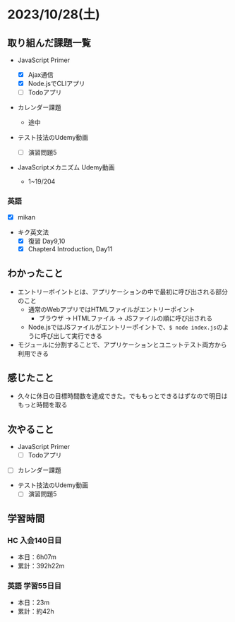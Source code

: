 # 2023/10/28(土)

## 取り組んだ課題一覧

- JavaScript Primer
  - [x] Ajax通信
  - [x] Node.jsでCLIアプリ
  - [ ] Todoアプリ

- カレンダー課題
  - 途中

- テスト技法のUdemy動画
  - [ ] 演習問題5

- JavaScriptメカニズム Udemy動画
  - 1~19/204

### 英語

- [x] mikan

- キク英文法
  - [x] 復習 Day9,10
  - [x] Chapter4 Introduction, Day11

## わかったこと

- エントリーポイントとは、アプリケーションの中で最初に呼び出される部分のこと
  - 通常のWebアプリではHTMLファイルがエントリーポイント
    - ブラウザ -> HTMLファイル -> JSファイルの順に呼び出される
  - Node.jsではJSファイルがエントリーポイントで、`$ node index.js`のように呼び出して実行できる
- モジュールに分割することで、アプリケーションとユニットテスト両方から利用できる

## 感じたこと

- 久々に休日の目標時間数を達成できた。でももっとできるはずなので明日はもっと時間を取る

## 次やること

- JavaScript Primer
  - [ ] Todoアプリ

- [ ] カレンダー課題

- テスト技法のUdemy動画
  - [ ] 演習問題5

## 学習時間

### HC 入会140日目

- 本日：6h07m
- 累計：392h22m

### 英語 学習55日目

- 本日：23m
- 累計：約42h
